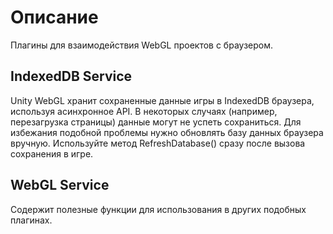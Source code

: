 # Описание
Плагины для взаимодействия WebGL проектов с браузером.
## IndexedDB Service
Unity WebGL хранит сохраненные данные игры в IndexedDB браузера, используя асинхронное API.
В некоторых случаях (например, перезагрузка страницы) данные могут не успеть сохраниться.
Для избежания подобной проблемы нужно обновлять базу данных браузера вручную.
Используйте метод RefreshDatabase() сразу после вызова сохранения в игре.
## WebGL Service
Содержит полезные функции для использования в других подобных плагинах.